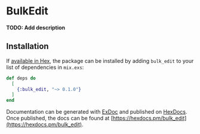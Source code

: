 # BulkEdit

**TODO: Add description**

## Installation

If [available in Hex](https://hex.pm/docs/publish), the package can be installed
by adding `bulk_edit` to your list of dependencies in `mix.exs`:

```elixir
def deps do
  [
    {:bulk_edit, "~> 0.1.0"}
  ]
end
```

Documentation can be generated with [ExDoc](https://github.com/elixir-lang/ex_doc)
and published on [HexDocs](https://hexdocs.pm). Once published, the docs can
be found at [https://hexdocs.pm/bulk_edit](https://hexdocs.pm/bulk_edit).

